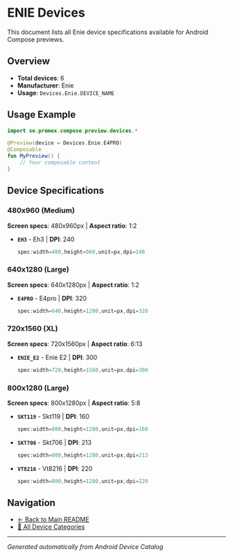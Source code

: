 # ENIE Devices

This document lists all Enie device specifications available for Android Compose previews.

## Overview

- **Total devices**: 6
- **Manufacturer**: Enie
- **Usage**: `Devices.Enie.DEVICE_NAME`

## Usage Example

```kotlin
import se.premex.compose.preview.devices.*

@Preview(device = Devices.Enie.E4PRO)
@Composable
fun MyPreview() {
    // Your composable content
}
```

## Device Specifications

### 480x960 (Medium)

**Screen specs**: 480x960px | **Aspect ratio**: 1:2

- **`EH3`** - Eh3 | **DPI**: 240
  ```kotlin
  spec:width=480,height=960,unit=px,dpi=240
  ```

### 640x1280 (Large)

**Screen specs**: 640x1280px | **Aspect ratio**: 1:2

- **`E4PRO`** - E4pro | **DPI**: 320
  ```kotlin
  spec:width=640,height=1280,unit=px,dpi=320
  ```

### 720x1560 (XL)

**Screen specs**: 720x1560px | **Aspect ratio**: 6:13

- **`ENIE_E2`** - Enie E2 | **DPI**: 300
  ```kotlin
  spec:width=720,height=1560,unit=px,dpi=300
  ```

### 800x1280 (Large)

**Screen specs**: 800x1280px | **Aspect ratio**: 5:8

- **`SKT119`** - Skt119 | **DPI**: 160
  ```kotlin
  spec:width=800,height=1280,unit=px,dpi=160
  ```

- **`SKT706`** - Skt706 | **DPI**: 213
  ```kotlin
  spec:width=800,height=1280,unit=px,dpi=213
  ```

- **`VT8216`** - Vt8216 | **DPI**: 220
  ```kotlin
  spec:width=800,height=1280,unit=px,dpi=220
  ```

## Navigation

- [← Back to Main README](../../README.md)
- [📱 All Device Categories](../README.md)

---
*Generated automatically from Android Device Catalog*
